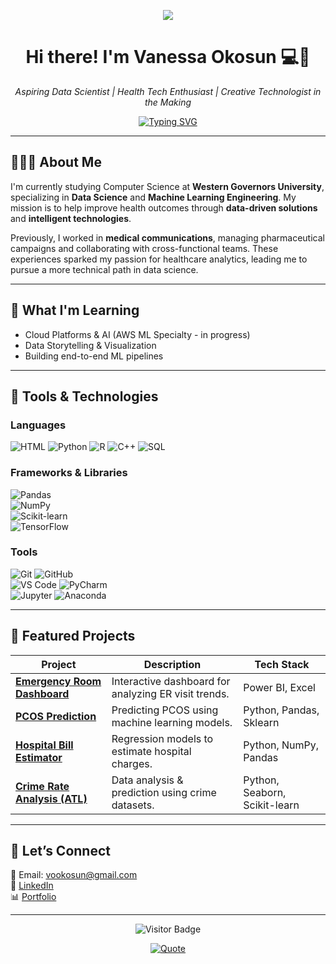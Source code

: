 <div align="center">
  <p><img src="https://www.codedex.io/_next/image?url=%2Fimages%2Fgirl.gif&w=128&q=75"/></p>

  # Hi there! I'm Vanessa Okosun 💻🌸  
_Aspiring Data Scientist | Health Tech Enthusiast | Creative Technologist in the Making_

  [![Typing SVG](https://readme-typing-svg.herokuapp.com?font=Pixelify+Sans&size=30&pause=1000&color=F78EE1&center=true&vCenter=true&random=false&width=435&lines=Hi%F0%9F%91%8B%F0%9F%8F%BD%2C+I'm+Vanessa+Okosun;Computer+Science+Student+%F0%9F%91%A9%F0%9F%8F%BD%E2%80%8D%F0%9F%8E%93;Aspiring+Data+Scientist)](https://git.io/typing-svg)
</div>

---

## 👩🏽‍🎓 About Me


I'm currently studying Computer Science at **Western Governors University**, specializing in **Data Science** and **Machine Learning Engineering**. My mission is to help improve health outcomes through **data-driven solutions** and **intelligent technologies**.

Previously, I worked in **medical communications**, managing pharmaceutical campaigns and collaborating with cross-functional teams. These experiences sparked my passion for healthcare analytics, leading me to pursue a more technical path in data science.

---

## 🧠 What I'm Learning

- Cloud Platforms & AI (AWS ML Specialty - in progress)
- Data Storytelling & Visualization
- Building end-to-end ML pipelines

---
## 🔧 Tools & Technologies

### Languages  
![HTML](https://skillicons.dev/icons?i=html) ![Python](https://skillicons.dev/icons?i=py) ![R](https://skillicons.dev/icons?i=r) ![C++](https://skillicons.dev/icons?i=cpp) ![SQL](https://skillicons.dev/icons?i=mysql)

### Frameworks & Libraries  
![Pandas](https://img.shields.io/badge/-Pandas-150458?style=flat&logo=pandas&logoColor=white)  
![NumPy](https://img.shields.io/badge/-NumPy-013243?style=flat&logo=numpy&logoColor=white)  
![Scikit-learn](https://img.shields.io/badge/-Scikit--learn-F7931E?style=flat&logo=scikit-learn&logoColor=white)  
![TensorFlow](https://img.shields.io/badge/-TensorFlow-FF6F00?style=flat&logo=tensorflow&logoColor=white)

### Tools  
![Git](https://skillicons.dev/icons?i=git) ![GitHub](https://skillicons.dev/icons?i=github)  
![VS Code](https://skillicons.dev/icons?i=vscode) ![PyCharm](https://skillicons.dev/icons?i=pycharm)  
![Jupyter](https://skillicons.dev/icons?i=jupyter) ![Anaconda](https://skillicons.dev/icons?i=anaconda)

---
## 🌟 Featured Projects

| Project | Description | Tech Stack |
|--------|-------------|------------|
| [**Emergency Room Dashboard**](https://github.com/thevannyfiles/Emergency-Room-Dashboard) | Interactive dashboard for analyzing ER visit trends. | Power BI, Excel |
| [**PCOS Prediction**](https://github.com/thevannyfiles/PCOS-prediction) | Predicting PCOS using machine learning models. | Python, Pandas, Sklearn |
| [**Hospital Bill Estimator**](https://github.com/thevannyfiles/Hospital-Bill-Prediction) | Regression models to estimate hospital charges. | Python, NumPy, Pandas |
| [**Crime Rate Analysis (ATL)**](https://github.com/thevannyfiles/Atlanta-Crime-Rate-Prediction) | Data analysis & prediction using crime datasets. | Python, Seaborn, Scikit-learn |

---

## 💌 Let’s Connect

📧 Email: [vookosun@gmail.com](mailto:vookosun@gmail.com)  
💼 [LinkedIn](https://www.linkedin.com/in/vanessaokosun/)  
📊 [Portfolio](https://github.com/thevannyfiles?tab=repositories)

---

<div align="center">

![Visitor Badge](https://komarev.com/ghpvc/?username=thevannyfiles&label=Profile+Views&color=F78EE1&style=plastic)

[![Quote](https://quotes-github-readme.vercel.app/api?quote=She+believed+she+could,+so+she+coded&type=horizontal&theme=dracula)](https://github.com/piyushsuthar/github-readme-quotes)

</div>

